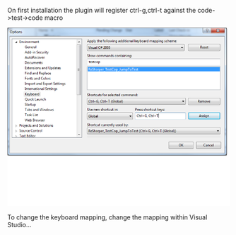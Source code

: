 On first installation the plugin will register ctrl-g,ctrl-t against the code->test->code macro

![](images/keyboard_shortcut_TestCopKeyboardMapping.png)

To change the keyboard mapping, change the mapping within Visual Studio...
